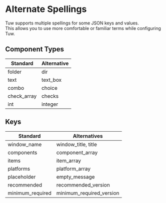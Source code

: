 # Alternate Spellings

Tuw supports multiple spellings for some JSON keys and values.  
This allows you to use more comfortable or familiar terms while configuring Tuw.  

## Component Types

|  Standard  |  Alternative  |
| ---- | ---- |
|  folder  |  dir  |
|  text  |  text_box  |
|  combo  |  choice  |
|  check_array  |  checks  |
|  int  |  integer  |

## Keys

|  Standard  |  Alternatives |
| ---- | ---- |
|  window_name  |  window_title, title  |
|  components  |  component_array  |
|  items  |  item_array  |
|  platforms  |  platform_array  |
|  placeholder  |  empty_message  |
|  recommended  |  recommended_version  |
|  minimum_required  |  minimum_required_version  |
